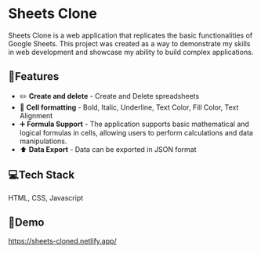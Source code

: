
# Sheets Clone

Sheets Clone is a web application that replicates the basic functionalities of Google Sheets.
This project was created as a way to demonstrate my skills in web development and showcase my ability to build complex applications.


## 🚀Features

- ✏️ **Create and delete** - Create and Delete spreadsheets
- 📑 **Cell formatting** - Bold, Italic, Underline, Text Color, Fill Color, Text Alignment	
- ➕ **Formula Support** - The application supports basic mathematical and logical formulas in cells, allowing users to perform calculations and data manipulations.
- ⬆️ **Data Export** - Data can be exported in JSON format


## 💻Tech Stack
HTML, CSS, Javascript


## 🔗Demo

https://sheets-cloned.netlify.app/




